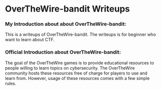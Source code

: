 # OverTheWire-bandit Writeups
### My Introduction about about OverTheWire-bandit:
This is a writeups of OverTheWire-bandit. The writeups is for beginner who want to learn about CTF.

### Official Introduction about OverTheWire-bandit:
The goal of the OverTheWire games is to provide educational resources to people willing to learn
topics on cybersecurity. The OverTheWire community hosts these resources free of charge for players
to use and learn from. However, usage of these resources comes with a few simple rules.

